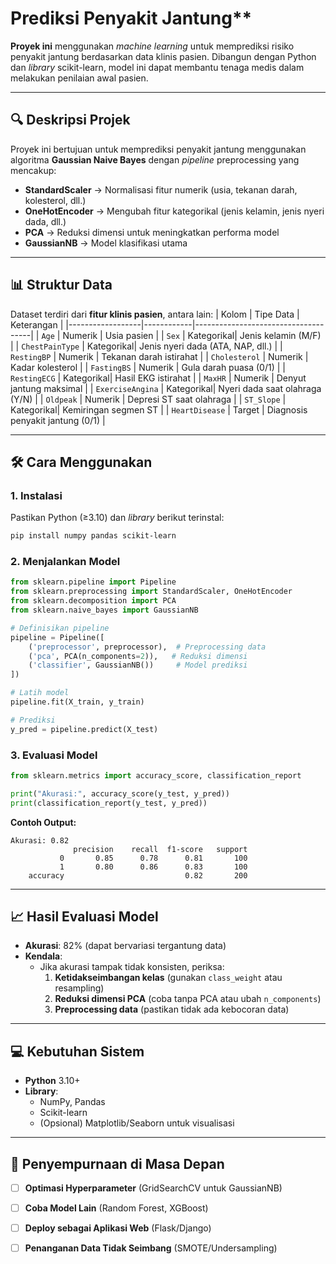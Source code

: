 # Prediksi Penyakit Jantung**

**Proyek ini** menggunakan *machine learning* untuk memprediksi risiko penyakit jantung berdasarkan data klinis pasien. Dibangun dengan Python dan *library* scikit-learn, model ini dapat membantu tenaga medis dalam melakukan penilaian awal pasien.

---

## **🔍 Deskripsi Projek**
Proyek ini bertujuan untuk memprediksi penyakit jantung menggunakan algoritma **Gaussian Naive Bayes** dengan *pipeline* preprocessing yang mencakup:
- **StandardScaler** → Normalisasi fitur numerik (usia, tekanan darah, kolesterol, dll.)
- **OneHotEncoder** → Mengubah fitur kategorikal (jenis kelamin, jenis nyeri dada, dll.)
- **PCA** → Reduksi dimensi untuk meningkatkan performa model
- **GaussianNB** → Model klasifikasi utama

---

## **📊 Struktur Data**
Dataset terdiri dari **fitur klinis pasien**, antara lain:
| Kolom            | Tipe Data  | Keterangan                          |
|------------------|------------|-------------------------------------|
| `Age`            | Numerik    | Usia pasien                         |
| `Sex`            | Kategorikal| Jenis kelamin (M/F)                 |
| `ChestPainType`  | Kategorikal| Jenis nyeri dada (ATA, NAP, dll.)   |
| `RestingBP`      | Numerik    | Tekanan darah istirahat             |
| `Cholesterol`    | Numerik    | Kadar kolesterol                    |
| `FastingBS`      | Numerik    | Gula darah puasa (0/1)              |
| `RestingECG`     | Kategorikal| Hasil EKG istirahat                 |
| `MaxHR`          | Numerik    | Denyut jantung maksimal             |
| `ExerciseAngina` | Kategorikal| Nyeri dada saat olahraga (Y/N)      |
| `Oldpeak`        | Numerik    | Depresi ST saat olahraga            |
| `ST_Slope`       | Kategorikal| Kemiringan segmen ST                |
| `HeartDisease`   | Target     | Diagnosis penyakit jantung (0/1)    |

---

## **🛠 Cara Menggunakan**
### **1. Instalasi**
Pastikan Python (≥3.10) dan *library* berikut terinstal:
```bash
pip install numpy pandas scikit-learn
```

### **2. Menjalankan Model**
```python
from sklearn.pipeline import Pipeline
from sklearn.preprocessing import StandardScaler, OneHotEncoder
from sklearn.decomposition import PCA
from sklearn.naive_bayes import GaussianNB

# Definisikan pipeline
pipeline = Pipeline([
    ('preprocessor', preprocessor),  # Preprocessing data
    ('pca', PCA(n_components=2)),   # Reduksi dimensi
    ('classifier', GaussianNB())     # Model prediksi
])

# Latih model
pipeline.fit(X_train, y_train)

# Prediksi
y_pred = pipeline.predict(X_test)
```

### **3. Evaluasi Model**
```python
from sklearn.metrics import accuracy_score, classification_report

print("Akurasi:", accuracy_score(y_test, y_pred))
print(classification_report(y_test, y_pred))
```
**Contoh Output:**
```
Akurasi: 0.82
              precision    recall  f1-score   support
           0       0.85      0.78      0.81       100
           1       0.80      0.86      0.83       100
    accuracy                           0.82       200
```

---

## **📈 Hasil Evaluasi Model**
- **Akurasi**: 82% (dapat bervariasi tergantung data)
- **Kendala**:  
  - Jika akurasi tampak tidak konsisten, periksa:
    1. **Ketidakseimbangan kelas** (gunakan `class_weight` atau resampling)
    2. **Reduksi dimensi PCA** (coba tanpa PCA atau ubah `n_components`)
    3. **Preprocessing data** (pastikan tidak ada kebocoran data)

---

## **💻 Kebutuhan Sistem**
- **Python** 3.10+
- **Library**:
  - NumPy, Pandas
  - Scikit-learn
  - (Opsional) Matplotlib/Seaborn untuk visualisasi

---

## **🚀 Penyempurnaan di Masa Depan**
- [ ] **Optimasi Hyperparameter** (GridSearchCV untuk GaussianNB)
- [ ] **Coba Model Lain** (Random Forest, XGBoost)
- [ ] **Deploy sebagai Aplikasi Web** (Flask/Django)
- [ ] **Penanganan Data Tidak Seimbang** (SMOTE/Undersampling)

